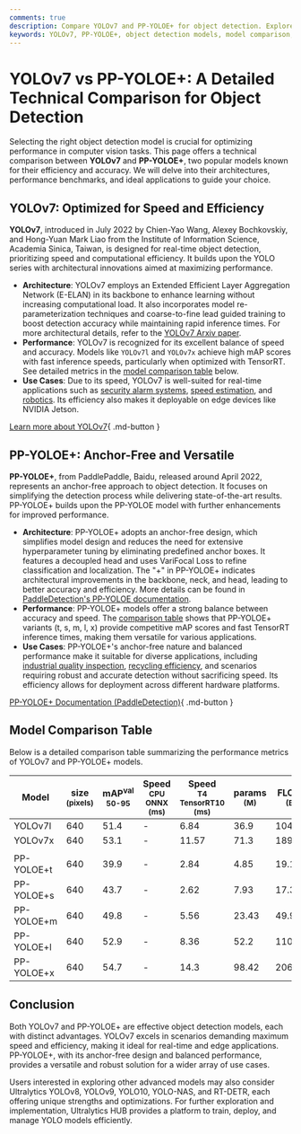 ```yaml
---
comments: true
description: Compare YOLOv7 and PP-YOLOE+ for object detection. Explore their performance, architectures, and best use cases to select the ideal model for your needs.
keywords: YOLOv7, PP-YOLOE+, object detection models, model comparison, YOLO models, AI benchmarking, computer vision, anchor-free detection, efficient models
---
```


# YOLOv7 vs PP-YOLOE+: A Detailed Technical Comparison for Object Detection

Selecting the right object detection model is crucial for optimizing performance in computer vision tasks. This page offers a technical comparison between **YOLOv7** and **PP-YOLOE+**, two popular models known for their efficiency and accuracy. We will delve into their architectures, performance benchmarks, and ideal applications to guide your choice.

<script async src="https://cdn.jsdelivr.net/npm/chart.js"></script>
<script defer src="../../javascript/benchmark.js"></script>

<canvas id="modelComparisonChart" width="1024" height="400" active-models='["YOLOv7", "PP-YOLOE+"]'></canvas>

## YOLOv7: Optimized for Speed and Efficiency

**YOLOv7**, introduced in July 2022 by Chien-Yao Wang, Alexey Bochkovskiy, and Hong-Yuan Mark Liao from the Institute of Information Science, Academia Sinica, Taiwan, is designed for real-time object detection, prioritizing speed and computational efficiency. It builds upon the YOLO series with architectural innovations aimed at maximizing performance.

- **Architecture**: YOLOv7 employs an Extended Efficient Layer Aggregation Network (E-ELAN) in its backbone to enhance learning without increasing computational load. It also incorporates model re-parameterization techniques and coarse-to-fine lead guided training to boost detection accuracy while maintaining rapid inference times. For more architectural details, refer to the [YOLOv7 Arxiv paper](https://arxiv.org/abs/2207.02696).
- **Performance**: YOLOv7 is recognized for its excellent balance of speed and accuracy. Models like `YOLOv7l` and `YOLOv7x` achieve high mAP scores with fast inference speeds, particularly when optimized with TensorRT. See detailed metrics in the [model comparison table](#model-comparison-table) below.
- **Use Cases**: Due to its speed, YOLOv7 is well-suited for real-time applications such as [security alarm systems](https://www.ultralytics.com/blog/security-alarm-system-projects-with-ultralytics-yolov8), [speed estimation](https://www.ultralytics.com/blog/ultralytics-yolov8-for-speed-estimation-in-computer-vision-projects), and [robotics](https://www.ultralytics.com/glossary/robotics). Its efficiency also makes it deployable on edge devices like NVIDIA Jetson.

[Learn more about YOLOv7](https://docs.ultralytics.com/models/yolov7/){ .md-button }

## PP-YOLOE+: Anchor-Free and Versatile

**PP-YOLOE+**, from PaddlePaddle, Baidu, released around April 2022, represents an anchor-free approach to object detection. It focuses on simplifying the detection process while delivering state-of-the-art results. PP-YOLOE+ builds upon the PP-YOLOE model with further enhancements for improved performance.

- **Architecture**: PP-YOLOE+ adopts an anchor-free design, which simplifies model design and reduces the need for extensive hyperparameter tuning by eliminating predefined anchor boxes. It features a decoupled head and uses VariFocal Loss to refine classification and localization. The "+" in PP-YOLOE+ indicates architectural improvements in the backbone, neck, and head, leading to better accuracy and efficiency. More details can be found in [PaddleDetection's PP-YOLOE documentation](https://github.com/PaddlePaddle/PaddleDetection/tree/develop/configs/ppyoloe).
- **Performance**: PP-YOLOE+ models offer a strong balance between accuracy and speed. The [comparison table](#model-comparison-table) shows that PP-YOLOE+ variants (t, s, m, l, x) provide competitive mAP scores and fast TensorRT inference times, making them versatile for various applications.
- **Use Cases**: PP-YOLOE+'s anchor-free nature and balanced performance make it suitable for diverse applications, including [industrial quality inspection](https://www.ultralytics.com/solutions/ai-in-manufacturing), [recycling efficiency](https://www.ultralytics.com/blog/recycling-efficiency-the-power-of-vision-ai-in-automated-sorting), and scenarios requiring robust and accurate detection without sacrificing speed. Its efficiency allows for deployment across different hardware platforms.

[PP-YOLOE+ Documentation (PaddleDetection)](https://github.com/PaddlePaddle/PaddleDetection/tree/develop/configs/ppyoloe){ .md-button }

## Model Comparison Table

Below is a detailed comparison table summarizing the performance metrics of YOLOv7 and PP-YOLOE+ models.

| Model      | size<br><sup>(pixels) | mAP<sup>val<br>50-95 | Speed<br><sup>CPU ONNX<br>(ms) | Speed<br><sup>T4 TensorRT10<br>(ms) | params<br><sup>(M) | FLOPs<br><sup>(B) |
|------------|-----------------------|----------------------|--------------------------------|-------------------------------------|--------------------|-------------------|
| YOLOv7l    | 640                   | 51.4                 | -                              | 6.84                                | 36.9               | 104.7             |
| YOLOv7x    | 640                   | 53.1                 | -                              | 11.57                               | 71.3               | 189.9             |
|            |                       |                      |                                |                                     |                    |                   |
| PP-YOLOE+t | 640                   | 39.9                 | -                              | 2.84                                | 4.85               | 19.15             |
| PP-YOLOE+s | 640                   | 43.7                 | -                              | 2.62                                | 7.93               | 17.36             |
| PP-YOLOE+m | 640                   | 49.8                 | -                              | 5.56                                | 23.43              | 49.91             |
| PP-YOLOE+l | 640                   | 52.9                 | -                              | 8.36                                | 52.2               | 110.07            |
| PP-YOLOE+x | 640                   | 54.7                 | -                              | 14.3                                | 98.42              | 206.59            |

<a name="model-comparison-table"></a>

## Conclusion

Both YOLOv7 and PP-YOLOE+ are effective object detection models, each with distinct advantages. YOLOv7 excels in scenarios demanding maximum speed and efficiency, making it ideal for real-time and edge applications. PP-YOLOE+, with its anchor-free design and balanced performance, provides a versatile and robust solution for a wider array of use cases.

Users interested in exploring other advanced models may also consider Ultralytics YOLOv8, YOLOv9, YOLO10, YOLO-NAS, and RT-DETR, each offering unique strengths and optimizations. For further exploration and implementation, Ultralytics HUB provides a platform to train, deploy, and manage YOLO models efficiently.
